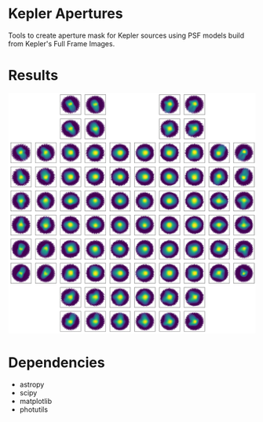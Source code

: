 # Kepler Apertures

Tools to create aperture mask for Kepler sources using PSF models build from Kepler's
Full Frame Images.

# Results

![PSF Models](https://github.com/jorgemarpa/kepler-apertures/blob/main/docs/focal_plane_psf_model.png)


# Dependencies
* astropy
* scipy
* matplotlib
* photutils
